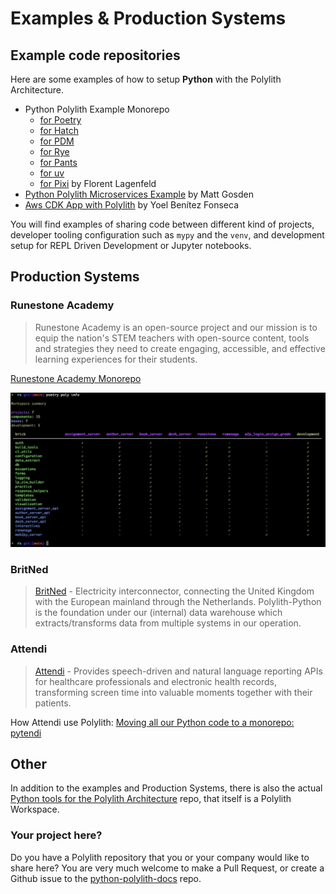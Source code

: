 # Examples & Production Systems

## Example code repositories
Here are some examples of how to setup __Python__ with the Polylith Architecture.

- Python Polylith Example Monorepo
    - [for Poetry](https://github.com/DavidVujic/python-polylith-example)
    - [for Hatch](https://github.com/DavidVujic/python-polylith-example-hatch)
    - [for PDM](https://github.com/DavidVujic/python-polylith-example-pdm)
    - [for Rye](https://github.com/DavidVujic/python-polylith-example-rye)
    - [for Pants](https://github.com/DavidVujic/python-polylith-example-pants)
    - [for uv](https://github.com/DavidVujic/python-polylith-example-uv)
    - [for Pixi](https://github.com/FloLangenfeld/python-polylith-example-with-pixi) by Florent Lagenfeld
- [Python Polylith Microservices Example](https://github.com/ttamg/python-polylith-microservices-example) by Matt Gosden
- [Aws CDK App with Polylith](https://github.com/ybenitezf/cdk_polylith) by Yoel Benítez Fonseca

You will find examples of sharing code between different kind of projects, developer tooling configuration such as `mypy` and the `venv`,
and development setup for REPL Driven Development or Jupyter notebooks.

## Production Systems

### Runestone Academy
> Runestone Academy is an open-source project and our mission is to equip the nation's STEM teachers with open-source content, tools and strategies they need to create engaging, accessible, and effective learning experiences for their students. 

[Runestone Academy Monorepo](https://github.com/RunestoneInteractive/rs)

![poly info](img/runestone-poly-info.png)

### BritNed
> [BritNed](https://www.britned.com/) - Electricity interconnector, connecting the United Kingdom with the European mainland through the Netherlands. Polylith-Python is the foundation under our (internal) data warehouse which extracts/transforms data from multiple systems in our operation.


### Attendi
> [Attendi](https://attendi.nl/) - Provides speech-driven and natural language reporting APIs for healthcare professionals and electronic health records, transforming screen time into valuable moments together with their patients.

How Attendi use Polylith: [Moving all our Python code to a monorepo: pytendi](https://attendi.nl/moving-all-our-python-code-to-a-monorepo-pytendi/)

## Other
In addition to the examples and Production Systems,
there is also the actual [Python tools for the Polylith Architecture](https://github.com/DavidVujic/python-polylith)
repo, that itself is a Polylith Workspace.

### Your project here?
Do you have a Polylith repository that you or your company would like to share here? You are very much welcome to make a Pull Request,
or create a Github issue to the [python-polylith-docs](https://github.com/DavidVujic/python-polylith-docs) repo.
